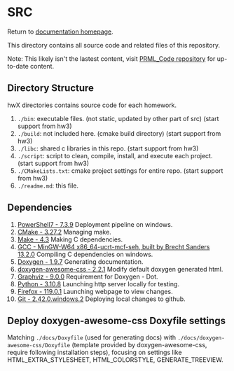 # SRC

Return to [documentation homepage](https://belongtothenight.github.io/).

This directory contains all source code and related files of this repository.

Note: This likely isn't the lastest content, visit [PRML_Code repository](https://github.com/belongtothenight/PRML_Code) for up-to-date content.

## Directory Structure

hwX directories contains source code for each homework.

1. ```./bin```: executable files. (not static, updated by other part of src) (start support from hw3)
2. ```./build```: not included here. (cmake build directory) (start support from hw3)
3. ```./libc```: shared c libraries in this repo. (start support from hw3)
4. ```./script```: script to clean, compile, install, and execute each project. (start support from hw3)
5. ```./CMakeLists.txt```: cmake project settings for entire repo. (start support from hw3)
6. ```./readme.md```: this file.

## Dependencies

1. [PowerShell7 - 7.3.9](https://github.com/PowerShell/PowerShell) Deployment pipeline on windows.
2. [CMake - 3.27.2](https://cmake.org/) Managing make.
3. [Make - 4.3](https://www.gnu.org/software/make/) Making C dependencies.
4. [GCC - MinGW-W64 x86_64-ucrt-mcf-seh, built by Brecht Sanders 13.2.0](https://gcc.gnu.org/) Compiling C dependencies on windows.
5. [Doxygen - 1.9.7](https://www.doxygen.nl/) Generating documentation.
6. [doxygen-awesome-css - 2.2.1](https://github.com/jothepro/doxygen-awesome-css) Modify default doxygen generated html.
7. [Graphviz - 9.0.0](https://www.graphviz.org/) Requirement for Doxygen - Dot.
8. [Python - 3.10.8](https://www.python.org/) Launching http server locally for testing.
9. [Firefox - 119.0.1](https://www.mozilla.org/en-US/firefox/new/) Launching webpage to view changes.
10. [Git - 2.42.0.windows.2](https://git-scm.com/) Deploying local changes to github.

## Deploy doxygen-awesome-css Doxyfile settings

Matching ```./docs/Doxyfile``` (used for generating docs) with ```./docs/doxygen-awesome-css/Doxyfile``` (template provided by doxygen-awesome-css, require following installation steps), focusing on settings like HTML_EXTRA_STYLESHEET, HTML_COLORSTYLE, GENERATE_TREEVIEW.
